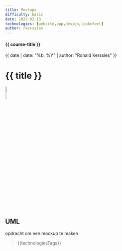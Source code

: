 ```yaml
---
title: Mockups
difficulty: basic
date: 2022-02-13
technologies: [website,app,design,looknfeel]
author: rkerssies
---
```


#### {{ course-title }}
{{ date | date: "%b, %Y" | author: "Ronald Kerssies" }}

# {{ title }}
<img src="{{ '/_assets/themas/design.png' | url }}" style="width:10%;">


## UML
opdracht om een mockup te maken

> {{technologiesTags}}
